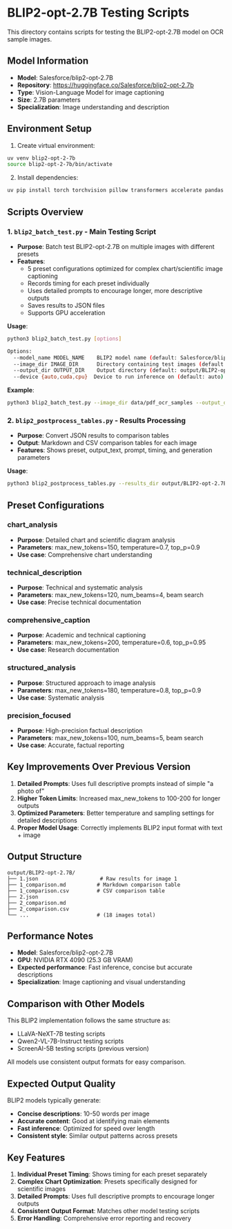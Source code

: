 # BLIP2-opt-2.7B Testing Scripts

This directory contains scripts for testing the BLIP2-opt-2.7B model on OCR sample images.

## Model Information

- **Model**: Salesforce/blip2-opt-2.7B
- **Repository**: https://huggingface.co/Salesforce/blip2-opt-2.7b
- **Type**: Vision-Language Model for image captioning
- **Size**: 2.7B parameters
- **Specialization**: Image understanding and description

## Environment Setup

1. Create virtual environment:
```bash
uv venv blip2-opt-2-7b
source blip2-opt-2-7b/bin/activate
```

2. Install dependencies:
```bash
uv pip install torch torchvision pillow transformers accelerate pandas tabulate
```

## Scripts Overview

### 1. `blip2_batch_test.py` - Main Testing Script
- **Purpose**: Batch test BLIP2-opt-2.7B on multiple images with different presets
- **Features**: 
  - 5 preset configurations optimized for complex chart/scientific image captioning
  - Records timing for each preset individually
  - Uses detailed prompts to encourage longer, more descriptive outputs
  - Saves results to JSON files
  - Supports GPU acceleration

**Usage**:
```bash
python3 blip2_batch_test.py [options]

Options:
  --model_name MODEL_NAME    BLIP2 model name (default: Salesforce/blip2-opt-2.7b)
  --image_dir IMAGE_DIR      Directory containing test images (default: data/pdf_ocr_samples)
  --output_dir OUTPUT_DIR    Output directory (default: output/BLIP2-opt-2.7B)
  --device {auto,cuda,cpu}  Device to run inference on (default: auto)
```

**Example**:
```bash
python3 blip2_batch_test.py --image_dir data/pdf_ocr_samples --output_dir output/BLIP2-opt-2.7B
```

### 2. `blip2_postprocess_tables.py` - Results Processing
- **Purpose**: Convert JSON results to comparison tables
- **Output**: Markdown and CSV comparison tables for each image
- **Features**: Shows preset, output_text, prompt, timing, and generation parameters

**Usage**:
```bash
python3 blip2_postprocess_tables.py --results_dir output/BLIP2-opt-2.7B
```

## Preset Configurations

### chart_analysis
- **Purpose**: Detailed chart and scientific diagram analysis
- **Parameters**: max_new_tokens=150, temperature=0.7, top_p=0.9
- **Use case**: Comprehensive chart understanding

### technical_description
- **Purpose**: Technical and systematic analysis
- **Parameters**: max_new_tokens=120, num_beams=4, beam search
- **Use case**: Precise technical documentation

### comprehensive_caption
- **Purpose**: Academic and technical captioning
- **Parameters**: max_new_tokens=200, temperature=0.6, top_p=0.95
- **Use case**: Research documentation

### structured_analysis
- **Purpose**: Structured approach to image analysis
- **Parameters**: max_new_tokens=180, temperature=0.8, top_p=0.9
- **Use case**: Systematic analysis

### precision_focused
- **Purpose**: High-precision factual description
- **Parameters**: max_new_tokens=100, num_beams=5, beam search
- **Use case**: Accurate, factual reporting

## Key Improvements Over Previous Version

1. **Detailed Prompts**: Uses full descriptive prompts instead of simple "a photo of"
2. **Higher Token Limits**: Increased max_new_tokens to 100-200 for longer outputs
3. **Optimized Parameters**: Better temperature and sampling settings for detailed descriptions
4. **Proper Model Usage**: Correctly implements BLIP2 input format with text + image

## Output Structure

```
output/BLIP2-opt-2.7B/
├── 1.json                    # Raw results for image 1
├── 1_comparison.md          # Markdown comparison table
├── 1_comparison.csv         # CSV comparison table
├── 2.json
├── 2_comparison.md
├── 2_comparison.csv
└── ...                      # (18 images total)
```

## Performance Notes

- **Model**: Salesforce/blip2-opt-2.7B
- **GPU**: NVIDIA RTX 4090 (25.3 GB VRAM)
- **Expected performance**: Fast inference, concise but accurate descriptions
- **Specialization**: Image captioning and visual understanding

## Comparison with Other Models

This BLIP2 implementation follows the same structure as:
- LLaVA-NeXT-7B testing scripts
- Qwen2-VL-7B-Instruct testing scripts
- ScreenAI-5B testing scripts (previous version)

All models use consistent output formats for easy comparison.

## Expected Output Quality

BLIP2 models typically generate:
- **Concise descriptions**: 10-50 words per image
- **Accurate content**: Good at identifying main elements
- **Fast inference**: Optimized for speed over length
- **Consistent style**: Similar output patterns across presets

## Key Features

1. **Individual Preset Timing**: Shows timing for each preset separately
2. **Complex Chart Optimization**: Presets specifically designed for scientific images
3. **Detailed Prompts**: Uses full descriptive prompts to encourage longer outputs
4. **Consistent Output Format**: Matches other model testing scripts
5. **Error Handling**: Comprehensive error reporting and recovery

